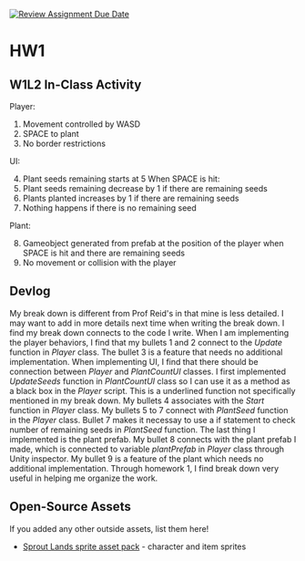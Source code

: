 [![Review Assignment Due Date](https://classroom.github.com/assets/deadline-readme-button-22041afd0340ce965d47ae6ef1cefeee28c7c493a6346c4f15d667ab976d596c.svg)](https://classroom.github.com/a/MjLLqDcN)
# HW1
## W1L2 In-Class Activity

Player:

1. Movement controlled by WASD
2. SPACE to plant
3. No border restrictions

UI:

4. Plant seeds remaining starts at 5
When SPACE is hit:
5. Plant seeds remaining decrease by 1 if there are remaining seeds
6. Plants planted increases by 1 if there are remaining seeds
7. Nothing happens if there is no remaining seed  

Plant:

8. Gameobject generated from prefab at the position of the player when SPACE is hit and there are remaining seeds
9. No movement or collision with the player


## Devlog
My break down is different from Prof Reid's in that mine is less detailed. I may want to add in more details next time when writing the break down. I find my break down connects to the code I write. When I am
implementing the player behaviors, I find that my bullets 1 and 2 connect to the _Update_ function in _Player_ class. The bullet 3 is a feature that needs no additional implementation. When implementing UI,
I find that there should be connection between _Player_ and _PlantCountUI_ classes. I first implemented _UpdateSeeds_ function in _PlantCountUI_ class so I can use it as a method as a black box in the _Player_
script. This is a underlined function not specifically mentioned in my break down. My bullets 4 associates with the _Start_ function in _Player_ class. My bullets 5 to 7 connect with _PlantSeed_ function in
the _Player_ class. Bullet 7 makes it necessay to use a if statement to check number of remaining seeds in _PlantSeed_ function. The last thing I implemented is the plant prefab. My bullet 8 connects with the
plant prefab I made, which is connected to variable _plantPrefab_ in _Player_ class through Unity inspector. My bullet 9 is a feature of the plant which needs no additional implementation. Through homework 1, 
I find break down very useful in helping me organize the work.



## Open-Source Assets
If you added any other outside assets, list them here!
- [Sprout Lands sprite asset pack](https://cupnooble.itch.io/sprout-lands-asset-pack) - character and item sprites

